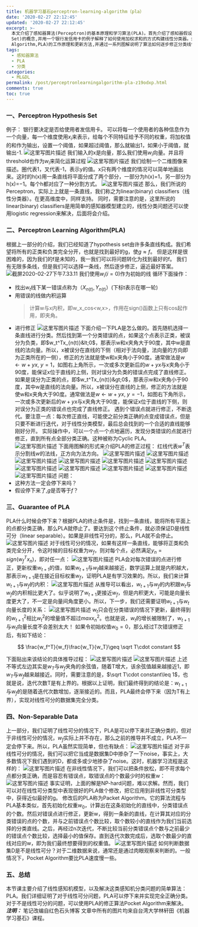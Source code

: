 ```yaml
---
title: 机器学习基石perceptron-learning-algorithm（pla）
date: '2020-02-27 22:12:45'
updated: '2020-02-27 22:12:45'
excerpt: >-
  本文介绍了感知器算法(Perceptron)的基本原理和学习算法(PLA)。首先介绍了感知器假设集(Perceptron Hypothesis
  Set)的概念,并用一个银行发信用卡的例子解释了如何使用加权求和的方式构建线性分类器。然后详细阐述了感知器学习算法(Perceptron Learning
  Algorithm,PLA)的工作原理和更新方法,并通过一系列图解说明了算法如何逐步修正分类线性达到最终目标。最后提出了两个需要进一步解决的问题:该算法是否一定会停止,以及停止时的分类线是否与真实分界线一致。
tags:
  - 感知器算法
  - PLA
  - 分类
categories:
  - ML&DL
permalink: /post/perceptronlearningalgorithm-pla-z19odxp.html
comments: true
toc: true
---
```




### <span style="font-weight: bold;" class="bold">一、Perceptron Hypothesis Set</span>

例子：
银行要决定是否给使用者发信用卡。
可以将每一个使用者的各种信息作为一个向量，每一个维度使用$x_i$来表示，给每个不同特征给予不同的权重，将加权值的和作为输出，设置一个阈值，如果超过阈值，那么就输出1，如果小于阈值，就输出-1.
![这里写图片描述](https://img.wush.cc/16311025992905.png?imageView2/0/format/webp/q/80)
我们输入的x是向量，那么我们使用$w_i$向量。并且将threshold也作为$w_i$来简化运算过程
![这里写图片描述](https://img.wush.cc/16311025992918.png?imageView2/0/format/webp/q/80)
我们绘制一个二维图像来描述。圈代表1，叉代表-1，表示y的值。x只有两个维度的情况可以简单地画出来。这时的h(x)用一条直线将平面分成了两个部分，一部分为h(x)=1，另一部分为h(x)=−1。每个h都对应了一种分割方式。
![这里写图片描述](https://img.wush.cc/16311025992931.png?imageView2/0/format/webp/q/80)
那么，我们所说的Perceptron，实际上上就是一条直线，我们称之为linear(binary) classifiers（线性分类器）。在更高维度中，同样支持。
同时，需要注意的是，这里所说的linear(binary) classifiers是用简单的感知器模型建立的，线性分类问题还可以使用logistic regression来解决，后面将会介绍。

### <span style="font-weight: bold;" class="bold">二、Perceptron Learning Algorithm(PLA)</span>

根据上一部分的介绍，我们已经知道了hypothesis set由许多条直线构成。我们希望将所有的正类和负类完全分开，也就是找到最好的g，使$g\approx f$。
但是这样是很困难的，因为我们的f是未知的，我一我们可以将问题转化为找到最好的f。
我们有无限多条线，但是我们可以选择一条线，然后逐步修正，逼近最好答案。
![截屏2020-02-27下午7.33.11](https://img.wush.cc/16311025992946.png?imageView2/0/format/webp/q/80)
我们使用$w_i(i=0)$作为初始的线
循环下面操作：

* 找出$w_t$线下某一错误点称为$（X_{n(t)},Y_{n(t)}）$(下标t表示在哪一轮)
* 用错误的线做内积运算
  > 计算w与x内积，即w_x_cos<w,x>，作用在sign()函数上只有cos起作用，即夹角。
  >
* 进行修正
  ![这里写图片描述](https://img.wush.cc/16311025992961.png?imageView2/0/format/webp/q/80)
  下面介绍一下PLA是怎么做的。首先随机选择一条直线进行分类。然后找到第一个分类错误的点，如果这个点表示正类，被误分为负类，即$w_t^Tx_{n(t)}&lt;0$，那表示w和x夹角大于90度，其中w是直线的法向量。所以，x被误分在直线的下侧（相对于法向量，法向量的方向即为正类所在的一侧），修正的方法就是使w和x夹角小于90度。通常做法是$w\leftarrow w+yx,\ y=1$，如图右上角所示，一次或多次更新后的$w+yx$与x夹角小于90度，能保证x位于直线的上侧，则对误分为负类的错误点完成了直线修正。
  如果是误分为正类的点，即$w_t^Tx_{n(t)}&gt;0$，那表示w和x夹角小于90度，其中w是直线的法向量。所以，x被误分在直线的上侧，修正的方法就是使w和x夹角大于90度。通常做法是$w\leftarrow w+yx,\ y=-1$，如图右下角所示，一次或多次更新后的$w+yx$与x夹角大于90度，能保证x位于直线的下侧，则对误分为正类的错误点也完成了直线修正。
  遇到个错误点就进行修正，不断迭代。要注意一点：每次修正直线，可能使之前分类正确的点变成错误点，但是只要不断进行迭代，对于线性分类模型，最后总会找到的一个合适的直线能够刚好分开。
  实际操作中，可以一个点一个点地遍历，发现分类错误的点就进行修正，直到所有点全部分类正确。这种被称为Cyclic PLA。
  ![这里写图片描述](https://img.wush.cc/16311025992976.png?imageView2/0/format/webp/q/80)
  下面用图解的形式来介绍PLA的修正过程：
  红线代表$w^T$表示分割线$w$的法线，正方向为法方向。
  ![这里写图片描述](https://img.wush.cc/16311025992991.png?imageView2/0/format/webp/q/80)
  ![这里写图片描述](https://img.wush.cc/16311025993009.png?imageView2/0/format/webp/q/80)
  ![这里写图片描述](https://img.wush.cc/16311025993026.png?imageView2/0/format/webp/q/80)
  ![这里写图片描述](https://img.wush.cc/16311025993045.png?imageView2/0/format/webp/q/80)
  ![这里写图片描述](https://img.wush.cc/16311025993064.png?imageView2/0/format/webp/q/80)
  ![这里写图片描述](https://img.wush.cc/16311025993084.png?imageView2/0/format/webp/q/80)
  ![这里写图片描述](https://img.wush.cc/16311025993105.png?imageView2/0/format/webp/q/80)
  ![这里写图片描述](https://img.wush.cc/16311025993125.png?imageView2/0/format/webp/q/80)
  ![这里写图片描述](https://img.wush.cc/16311025993146.png?imageView2/0/format/webp/q/80)
  ![这里写图片描述](https://img.wush.cc/16311025993166.png?imageView2/0/format/webp/q/80)
  ![这里写图片描述](https://img.wush.cc/16311025993185.png?imageView2/0/format/webp/q/80)
  问题：
* 这种方法一定会停下来吗？
* 假设停下来了,$g$是否等于$f$？

### <span style="font-weight: bold;" class="bold">三、Guarantee of PLA</span>

PLA什么时候会停下来？根据PLA的终止条件是，找到一条直线，能将所有平面上的点都分类正确，那么PLA就停止了。要达到这个终止条件，就必须保证D是线性可分（linear separable）。如果是非线性可分的，那么，PLA就不会停止。
![这里写图片描述](https://img.wush.cc/16311025993205.png?imageView2/0/format/webp/q/80)
对于线性可分的情况，如果有这样一条直线，能够将正类和负类完全分开，令这时候的目标权重为$w_f$，则对每个点，必然满足$y_n=sign(w_f^Tx_n)$，即对任一点：
![这里写图片描述](https://img.wush.cc/16311025993225.png?imageView2/0/format/webp/q/80)
PLA会对每次错误的点进行修正，更新权重$w_{t+1}$的值，如果$w_{t+1}$与$w_f$越来越接近，数学运算上就是内积越大，那表示$w_{t+1}$是在接近目标权重$w_f$，证明PLA是有学习效果的。所以，我们来计算$w_{t+1}$与$w_f$的内积：
![这里写图片描述](https://img.wush.cc/16311025993246.png?imageView2/0/format/webp/q/80)
从推导可以看出，$w_{t+1}$与$w_f$的内积跟$w_t$与$w_f$的内积相比更大了。似乎说明了$w_{t+1}$更接近$w_f$，但是内积更大，可能是向量长度更大了，不一定是向量间角度更小。所以，下一步，我们还需要证明$w_{t+1}$与$w_t$向量长度的关系：
![这里写图片描述](https://img.wush.cc/16311025993270.png?imageView2/0/format/webp/q/80)
$w_t$只会在分类错误的情况下更新，最终得到的$w_{t+1}^2$相比$w_{t}^2$的增量值不超过$maxx_n^2$。也就是说，$w_t$的增长被限制了，$w_{t+1}$与$w_t$向量长度不会差别太大！
如果令初始权值$w_0=0$，那么经过T次错误修正后，有如下结论：

$$
\frac{w_f^T}{w_f}\frac{w_T}{w_T}\geq \sqrt T\cdot constant
$$

下面贴出来该结论的具体推导过程：
![这里写图片描述](https://img.wush.cc/16311025993291.png?imageView2/0/format/webp/q/80)
![这里写图片描述](https://img.wush.cc/16311025993312.png?imageView2/0/format/webp/q/80)
上述不等式左边其实是$w_T$与$w_f$夹角的余弦值，随着T增大，该余弦值越来越接近1，即$w_T$与$w_f$越来越接近。同时，需要注意的是，$\sqrt T\cdot constant\leq 1$，也就是说，迭代次数T是有上界的。根据以上证明，我们最终得到的结论是：$w_{t+1}$与$w_f$的是随着迭代次数增加，逐渐接近的。而且，PLA最终会停下来（因为T有上界），实现对线性可分的数据集完全分类。

### <span style="font-weight: bold;" class="bold">四、Non-Separable Data</span>

上一部分，我们证明了线性可分的情况下，PLA是可以停下来并正确分类的，但对于非线性可分的情况，$w_f$实际上并不存在，那么之前的推导并不成立，PLA不一定会停下来。所以，PLA虽然实现简单，但也有缺点：
![这里写图片描述](https://img.wush.cc/16311025993334.png?imageView2/0/format/webp/q/80)
对于非线性可分的情况，我们可以把它当成是数据集D中掺杂了一下noise，事实上，大多数情况下我们遇到的D，都或多或少地掺杂了noise。这时，机器学习流程是这样的：
![这里写图片描述](https://img.wush.cc/16311025993357.png?imageView2/0/format/webp/q/80)
在非线性情况下，我们可以把条件放松，即不苛求每个点都分类正确，而是容忍有错误点，取错误点的个数最少时的权重w：
![这里写图片描述](https://img.wush.cc/16311025993382.png?imageView2/0/format/webp/q/80)
事实证明，上面的解是NP-hard问题，难以求解。然而，我们可以对在线性可分类型中表现很好的PLA做个修改，把它应用到非线性可分类型中，获得近似最好的g。
修改后的PLA称为Packet Algorithm。它的算法流程与PLA基本类似，首先初始化权重$w_0$，计算出在这条初始化的直线中，分类错误点的个数。然后对错误点进行修正，更新w，得到一条新的直线，在计算其对应的分类错误的点的个数，并与之前错误点个数比较，取个数较小的直线作为我们当前选择的分类直线。之后，再经过n次迭代，不断比较当前分类错误点个数与之前最少的错误点个数比较，选择最小的值保存。直到迭代次数完成后，选取个数最少的直线对应的w，即为我们最终想要得到的权重值。
![这里写图片描述](https://img.wush.cc/16311025993407.png?imageView2/0/format/webp/q/80)
如何判断数据集D是不是线性可分？对于二维数据来说，通常还是通过肉眼观察来判断的。一般情况下，Pocket Algorithm要比PLA速度慢一些。

### <span style="font-weight: bold;" class="bold">五、总结</span>

本节课主要介绍了线性感知机模型，以及解决这类感知机分类问题的简单算法：PLA。我们详细证明了对于线性可分问题，PLA可以停下来并实现完全正确分类。对于不是线性可分的问题，可以使用PLA的修正算法Pocket Algorithm来解决。
*<span style="font-weight: bold;" class="bold">注明：</span>* 
笔记改编自红色石头博客
文章中所有的图片均来自台湾大学林轩田《机器学习基石》课程。
